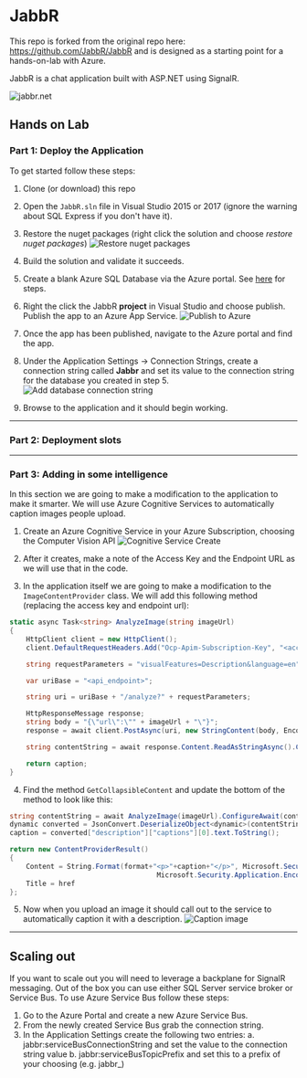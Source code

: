 # JabbR
This repo is forked from the original repo here: https://github.com/JabbR/JabbR and is designed as a starting point for a hands-on-lab with Azure.

JabbR is a chat application built with ASP.NET using SignalR.

![jabbr.net](https://raw.githubusercontent.com/JabbR/JabbR/ea5a15e6bc8c0d5dba2a69053c340e8c4755459e/Content/images/screenshot.png)

## Hands on Lab

### Part 1: Deploy the Application

To get started follow these steps:

1. Clone (or download) this repo

2. Open the `JabbR.sln` file in Visual Studio 2015 or 2017 (ignore the warning about SQL Express if you don't have it).

3. Restore the nuget packages (right click the solution and choose _restore nuget packages_)
![Restore nuget packages](/images/nuget-restore.png)

4. Build the solution and validate it succeeds.

5. Create a blank Azure SQL Database via the Azure portal. See [here](https://docs.microsoft.com/en-us/azure/sql-database/sql-database-get-started-portal) for steps.

7. Right the click the JabbR **project** in Visual Studio and choose publish. Publish the app to an Azure App Service.
![Publish to Azure](/images/jabbr-publish.gif)

8. Once the app has been published, navigate to the Azure portal and find the app.

9. Under the Application Settings -> Connection Strings, create a connection string called **Jabbr** and set its value to the connection string for the database you created in step 5.
![Add database connection string](/images/application-setting.gif)

10. Browse to the application and it should begin working.

-------------
### Part 2: Deployment slots

-------------

### Part 3: Adding in some intelligence

In this section we are going to make a modification to the application to make it smarter. We will use Azure Cognitive Services to automatically caption images people upload.

1. Create an Azure Cognitive Service in your Azure Subscription, choosing the Computer Vision API
![Cognitive Service Create](/images/cog-svc-create.PNG)

2. After it creates, make a note of the Access Key and the Endpoint URL as we will use that in the code.

3. In the application itself we are going to make a modification to the `ImageContentProvider` class. We will add this following method (replacing the access key and endpoint url):

```csharp
static async Task<string> AnalyzeImage(string imageUrl)
{
    HttpClient client = new HttpClient();
    client.DefaultRequestHeaders.Add("Ocp-Apim-Subscription-Key", "<access_key>");

    string requestParameters = "visualFeatures=Description&language=en";

    var uriBase = "<api_endpoint>";

    string uri = uriBase + "/analyze?" + requestParameters;

    HttpResponseMessage response;
    string body = "{\"url\":\"" + imageUrl + "\"}";
    response = await client.PostAsync(uri, new StringContent(body, Encoding.UTF8, "application/json")).ConfigureAwait(continueOnCapturedContext: false);;

    string contentString = await response.Content.ReadAsStringAsync().ConfigureAwait(continueOnCapturedContext: false);

    return caption;
}
```

4. Find the method `GetCollapsibleContent` and update the bottom of the method to look like this:

```csharp
string contentString = await AnalyzeImage(imageUrl).ConfigureAwait(continueOnCapturedContext: false);
dynamic converted = JsonConvert.DeserializeObject<dynamic>(contentString);
caption = converted["description"]["captions"][0].text.ToString();

return new ContentProviderResult()
{
    Content = String.Format(format+"<p>"+caption+"</p>", Microsoft.Security.Application.Encoder.HtmlAttributeEncode(href),
                                    Microsoft.Security.Application.Encoder.HtmlAttributeEncode(imageUrl)),
    Title = href
};
```

5. Now when you upload an image it should call out to the service to automatically caption it with a description.
![Caption image](/images/image-caption.gif)


-------------

## Scaling out

If you want to scale out you will need to leverage a backplane for SignalR messaging. Out of the box you can use either SQL Server service broker or Service Bus. To use Azure Service Bus follow these steps:

1. Go to the Azure Portal and create a new Azure Service Bus.
2. From the newly created Service Bus grab the connection string.
3. In the Application Settings create the following two entries:
    a. jabbr:serviceBusConnectionString and set the value to the connection string value
    b. jabbr:serviceBusTopicPrefix and set this to a prefix of your choosing (e.g. jabbr_)